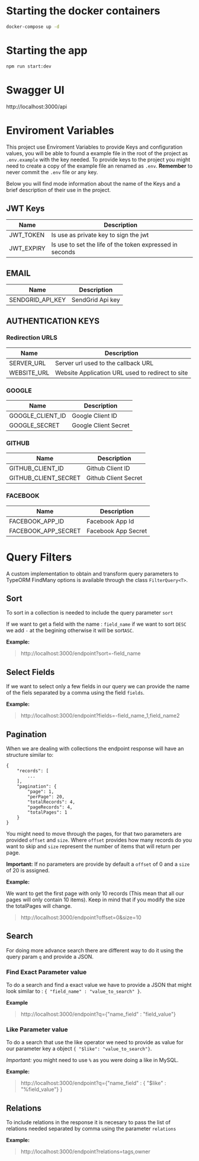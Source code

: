 # Starting the docker containers

```bash
docker-compose up -d
```

# Starting the app
```bash
npm run start:dev
```

# Swagger UI

http://localhost:3000/api


# Enviroment Variables

This project use Enviroment Variables to provide Keys and configuration values,
 you will be able to found a example file in the root of the project as `.env.example` with the key needed. To provide keys to the project you might need to create a copy of the example file an renamed as `.env`. **Remember** to never commit the `.env` file or any key.

Below you will find mode information about the name of the Keys and a brief description of their use in the project.

## JWT Keys

Name          | Description
--------------|--------------
JWT_TOKEN     | Is use as private key to sign the jwt
JWT_EXPIRY    | Is use to set the life of the token expressed in seconds


## EMAIL

Name                 | Description
---------------------|--------------
SENDGRID_API_KEY     | SendGrid Api key

## AUTHENTICATION KEYS

### Redirection URLS

Name                 | Description
---------------------|--------------
SERVER_URL           | Server url used to the callback URL
WEBSITE_URL          | Website Application URL used to redirect to site

### GOOGLE

Name                 | Description
---------------------|--------------
GOOGLE_CLIENT_ID     | Google Client ID
GOOGLE_SECRET        | Google Client Secret


### GITHUB

Name                 | Description
---------------------|--------------
GITHUB_CLIENT_ID     | Github Client ID
GITHUB_CLIENT_SECRET | Github Client Secret


### FACEBOOK

Name                 | Description
---------------------|--------------
FACEBOOK_APP_ID      | Facebook App Id
FACEBOOK_APP_SECRET  | Facebook App Secret


# Query Filters

A custom implementation to obtain and transform query parameters to TypeORM FindMany options is available through the class `FilterQuery<T>`.

## Sort

To sort in a collection is needed to include the query parameter `sort`

If we want to get a field with the name : `field_name` if we want to sort `DESC` we add `-` at the begining otherwise it will be sort`ASC`.

**Example:**
> http://localhost:3000/endpoint?sort=-field_name

## Select Fields

If we want to select only a few fields in our query we can provide the name of the fiels separated by a comma using the field `fields`.

**Example:**
> http://localhost:3000/endpoint?fields=-field_name_1,field_name2


## Pagination

When we are dealing with collections the endpoint response will have an structure similar to:

```
{
    "records": [
        ...
    ],
    "pagination": {
        "page": 1,
        "perPage": 20,
        "totalRecords": 4,
        "pageRecords": 4,
        "totalPages": 1
    }
}
```

You might need to move through the pages, for that two parameters are provided `offset` and `size`. Where `offset` provides how many records do you want to skip and `size` represent the number of items that will return per page.

**Important:** If no parameters are provide by default a `offset` of 0 and a `size` of 20 is assigned.

**Example:**

We want to get the first page with only 10 records (This mean that all our pages will only contain 10 items). Keep in mind that if you modify the size the totalPages will change.

> http://localhost:3000/endpoint?offset=0&size=10

## Search

For doing more advance search there are different way to do it using the query param `q` and provide a JSON.

### Find Exact Parameter value

To do a search and find a exact value we have to provide a JSON that might look similar to : `{ "field_name" : "value_to_search" }`.

**Example**
> http://localhost:3000/endpoint?q={"name_field" : "field_value"}

### Like Parameter value

To do a search that use the like operator we need to provide as value for our parameter key a object `{ "$like": "value_to_search"}`.

*Important:* you might need to use `%` as you were doing a like in MySQL.

**Example:**
> http://localhost:3000/endpoint?q={"name_field" : { "$like" : "%field_value"} }

## Relations

To include relations in the response it is necesary to pass the list of relations needed separated by comma using the parameter `relations`

**Example:**
> http://localhost:3000/endpoint?relations=tags,owner